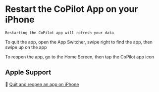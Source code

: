 # Restart the CoPilot App on your iPhone

```{tip}
Restarting the CoPilot app will refresh your data
```

To quit the app, open the App Switcher, swipe right to find the app, then swipe up on the app

To reopen the app, go to the Home Screen, then tap the CoPilot app icon

## Apple Support

🔗 [Quit and reopen an app on iPhone](https://support.apple.com/guide/iphone/quit-and-reopen-an-app-iph83bfec492/ios)

